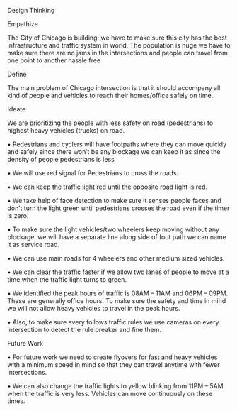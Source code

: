 Design Thinking

Empathize

The City of Chicago is building; we have to make sure this city has the best infrastructure and traffic system in world. The population is huge we have to make sure there are no jams in the intersections and people can travel from one point to another hassle free

Define

The main problem of Chicago intersection is that it should accompany all kind of people and vehicles to reach their homes/office safely on time.


Ideate

We are prioritizing the people with less safety on road (pedestrians) to highest heavy vehicles (trucks) on road.

•	Pedestrians and cyclers will have footpaths where they can move quickly and safely since there won’t be any blockage we can keep it as since the density of people pedestrians is less

•	We will use red signal for Pedestrians to cross the roads.

•	We can keep the traffic light red until the opposite road light is red.

•	We take help of face detection to make sure it senses people faces and don’t turn the light green until pedestrians crosses the road even if the timer is zero.

•	To make sure the light vehicles/two wheelers keep moving without any blockage, we will have a separate line along side of foot path we can name it as service road.

•	We can use main roads for 4 wheelers and other medium sized vehicles.

•	We can clear the traffic faster if we allow two lanes of people to move at a time when the traffic light turns to green.

•	We identified the peak hours of traffic is 08AM – 11AM and 06PM – 09PM. These are generally office hours. To make sure the safety and time in mind we will not allow heavy vehicles to travel in the peak hours.

•	Also, to make sure every follows traffic rules we use cameras on every intersection to detect the rule breaker and fine them.



Future Work

•	For future work we need to create flyovers for fast and heavy vehicles with a minimum speed in mind so that they can travel anytime with fewer intersections.

•	We can also change the traffic lights to yellow blinking from 11PM – 5AM when the traffic is very less. Vehicles can move continuously on these times.

